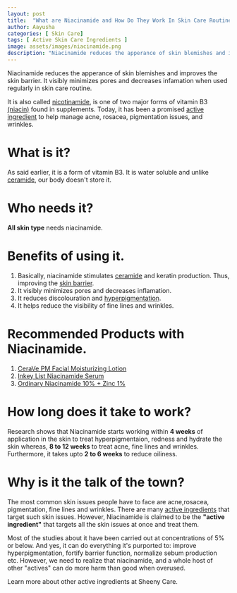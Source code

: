 ```yaml
---
layout: post
title:  "What are Niacinamide and How Do They Work In Skin Care Routines?"
author: Aayusha
categories: [ Skin Care]
tags: [ Active Skin Care Ingredients ]
image: assets/images/niacinamide.png
description: "Niacinamide reduces the apperance of skin blemishes and improves the skin barrier. Niacinamide visibly minimizes pores and decreases infamation when used regularly in skin care routine."
---
```


Niacinamide reduces the apperance of skin blemishes and improves the skin barrier. It visibly minimizes pores and decreases infamation when used regularly in skin care routine.

It is also called <a href="https://en.wikipedia.org/wiki/Nicotinamide" rel="nofollow" target="_blank">nicotinamide</a>, is one of two major forms of vitamin B3 <a href="https://www.webmd.com/diet/supplement-guide-niacin#1" rel="nofollow" target="_blank">(niacin)</a> found in supplements. Today, it has been a promised <a href="https://www.sheenycare.com/active-ingredients-for-skin-care/" rel="dofollow" target="_blank">active ingredient</a> to help manage acne, rosacea, pigmentation issues, and wrinkles.

# What is it?
As said earlier, it is a form of vitamin B3. It is water soluble and unlike <a href="https://www.sheenycare.com/what-is-ceramide/" target="_blank">ceramide</a>, our body doesn't store it.

# Who needs it?
**All skin type** needs niacinamide. 

# Benefits of using it.
1. Basically, niacinamide stimulates <a href="https://www.sheenycare.com/what-is-ceramide/" target="_blank">ceramide</a> and keratin production. Thus, improving the <a href="https://www.google.com/search?client=ubuntu&bih=942&biw=1848&hl=en&sxsrf=ALeKk00-9atHnRd0QgSnl09g0SmLyMlyiw%3A1600852426468&ei=yhFrX82XHPGLmgeW7ragCA&q=skin+barrier&oq=skin+barrier&gs_lcp=CgZwc3ktYWIQAzICCAAyAggAMgIIADICCAAyAggAMgIIADICCAAyAggAMgIIADICCAA6BAgAEEc6BAgAEEM6DgguELEDEIMBEMcBEK8BOggIABCxAxCDAToOCC4QsQMQgwEQxwEQowI6BAgjECc6BQgAEJECOgUIABCxAzoICC4QxwEQowI6BAgAEApQhbx6WLHKemD5y3poAHADeACAAf0BiAHaEZIBBTAuOC40mAEAoAEBqgEHZ3dzLXdpesgBCMABAQ&sclient=psy-ab&ved=0ahUKEwjNpN6B-P7rAhXxheYKHRa3DYQQ4dUDCAw&uact=5" rel="nofollow" target="_blank">skin barrier</a>.
2. It visibly minimizes pores and decreases inflamation.
3. It reduces discolouration and <a href="https://www.sheenycare.com/ordinary-skin-care-routine-hyperpigmented-skin/" target="_blank">hyperpigmentation</a>.
4. It helps reduce the visibility of fine lines and wrinkles.


# Recommended Products with Niacinamide.

1. <a href="https://www.cerave.com/skincare/moisturizers/pm-facial-moisturizing-lotion" target="_blank" rel="nofollow">CeraVe PM Facial Moisturizing Lotion</a>
2. <a href="https://www.theinkeylist.com/products/niacinamide" target="_blank" rel="nofollow">Inkey List Niacinamide Serum</a>
3. <a href="https://theordinary.deciem.com/product/rdn-niacinamide-10pct-zinc-1pct-30ml?ccvis=1" target="_blank" rel="nofollow">Ordinary Niacinamide 10% + Zinc 1%</a>

# How long does it take to work?
Research shows that Niacinamide starts working within **4 weeks** of application in the skin to treat hyperpigmentaion, redness and hydrate the skin whereas, **8 to 12 weeks** to treat acne, fine lines and wrinkles. Furthermore, it takes upto **2 to 6 weeks** to reduce oiliness.

# Why is it the talk of the town?
The most common skin issues people have to face are acne,rosacea, pigmentation, fine lines and wrinkles. There are many <a href="https://www.sheenycare.com/active-ingredients-for-skin-care/" rel="dofollow" target="_blank">active ingredients</a> that target such skin issues. However, Niacinamide is claimed to be the **"active ingredient"** that targets all the skin issues at once and treat them. 

Most of the studies about it have been carried out at concentrations of 5% or below. And yes, it can do everything it's purported to: improve hyperpigmentation, fortify barrier function, normalize sebum production etc. However, we need to realize that niacinamide, and a whole host of other "actives" can do more harm than good when overused. 

Learn more about other active ingredients at Sheeny Care.
